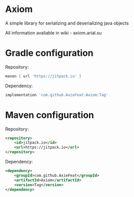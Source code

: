 # Axiom
A simple library for serializing and deserializing java objects

All information avaliable in wiki - axiom.arial.su

# Gradle configuration

Repository:
````groovy
maven { url 'https://jitpack.io' }
````

Dependency:
````groovy
implementation 'com.github.AxieFeat:Axiom:Tag'
````

# Maven configuration

Repository:
````xml
<repository>
    <id>jitpack.io</id>
    <url>https://jitpack.io</url>
</repository>
````

Dependency:
````xml
<dependency>
    <groupId>com.github.AxieFeat</groupId>
    <artifactId>Axiom</artifactId>
    <version>Tag</version>
</dependency>
````
